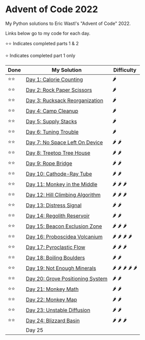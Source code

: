 # Advent of Code 2022

My Python solutions to Eric Wastl's "Advent of Code" 2022.

Links below go to my code for each day.

⭐⭐ Indicates completed parts 1 & 2

⭐ Indicates completed part 1 only



| Done | My Solution                                    | Difficulty                                                       |
|------|------------------------------------------------|------------------------------------------------------------------|
| ⭐⭐   | [Day 1: Calorie Counting](day01.ipynb)         | :hot_pepper:                                                     |
| ⭐⭐   | [Day 2: Rock Paper Scissors](day02.ipynb)      | :hot_pepper:                                                     |     
| ⭐⭐   | [Day 3: Rucksack Reorganization](day03.ipynb)  | :hot_pepper:                                                     |          
| ⭐⭐   | [Day 4: Camp Cleanup](day04.ipynb)             | :hot_pepper:                                                     |
| ⭐⭐   | [Day 5: Supply Stacks](day05.ipynb)            | :hot_pepper:                                                     |
| ⭐⭐   | [Day 6: Tuning Trouble](day06.ipynb)           | :hot_pepper:                                                     | 
| ⭐⭐   | [Day 7: No Space Left On Device](day07.ipynb)  | :hot_pepper: :hot_pepper:                                        |          
| ⭐⭐   | [Day 8: Treetop Tree House](day08.ipynb)       | :hot_pepper: :hot_pepper:                                        |     
| ⭐⭐   | [Day 9: Rope Bridge](day09.ipynb)              | :hot_pepper: :hot_pepper:                                        |
| ⭐⭐   | [Day 10: Cathode-Ray Tube](day10.ipynb)        | :hot_pepper: :hot_pepper:                                        |
| ⭐⭐   | [Day 11: Monkey in the Middle](day11.ipynb)    | :hot_pepper: :hot_pepper: :hot_pepper:                           |    
| ⭐⭐   | [Day 12: Hill Climbing Algorithm](day12.ipynb) | :hot_pepper: :hot_pepper: :hot_pepper:                           |      
| ⭐⭐   | [Day 13: Distress Signal](day13.ipynb)         | :hot_pepper: :hot_pepper:                                        |
| ⭐⭐   | [Day 14: Regolith Reservoir](day14.ipynb)      | :hot_pepper: :hot_pepper:                                        |
| ⭐⭐   | [Day 15: Beacon Exclusion Zone](day15.ipynb)   | :hot_pepper: :hot_pepper: :hot_pepper:                           |    
| ⭐⭐   | [Day 16: Proboscidea Volcanium](day16.ipynb)   | :hot_pepper: :hot_pepper: :hot_pepper: :hot_pepper:              |
| ⭐⭐   | [Day 17: Pyroclastic Flow](day17.ipynb)        | :hot_pepper: :hot_pepper: :hot_pepper:                           |
| ⭐⭐   | [Day 18: Boiling Boulders](day18.ipynb)        | :hot_pepper:  :hot_pepper:                                    |
| ⭐⭐   | [Day 19: Not Enough Minerals](day19/)          | :hot_pepper: :hot_pepper: :hot_pepper: :hot_pepper: :hot_pepper: |
| ⭐⭐   | [Day 20: Grove Positioning System](day20.ipynb) | :hot_pepper: :hot_pepper:                                        |
| ⭐⭐   | [Day 21: Monkey Math](day21.ipynb)             | :hot_pepper: :hot_pepper:                                        |
| ⭐⭐   | [Day 22: Monkey Map](day22.ipynb)              | :hot_pepper: :hot_pepper:                                        |
| ⭐⭐   | [Day 23: Unstable Diffusion](day23.ipynb)      | :hot_pepper: :hot_pepper:                                        |
| ⭐⭐   | [Day 24: Blizzard Basin](day24.ipynb)          | :hot_pepper: :hot_pepper: :hot_pepper:                                        |
|      | Day 25                                         |                                                                  |
